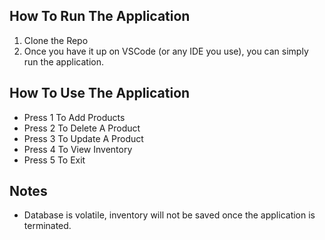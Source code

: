 ## How To Run The Application

1. Clone the Repo
1. Once you have it up on VSCode (or any IDE you use), you can simply run the application.

## How To Use The Application

- Press 1 To Add Products
- Press 2 To Delete A Product
- Press 3 To Update A Product
- Press 4 To View Inventory
- Press 5 To Exit

## Notes

- Database is volatile, inventory will not be saved once the application is terminated.
